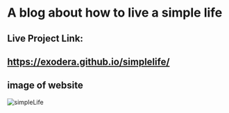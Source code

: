 # A blog about how to live a simple life
## Live Project Link:
## https://exodera.github.io/simplelife/
## image of website
![simpleLife](https://user-images.githubusercontent.com/96663869/204148642-84313f34-6993-4036-9dec-55fce97072e3.jpg)
